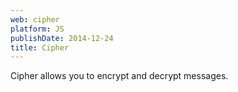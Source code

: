```yaml
---
web: cipher
platform: JS
publishDate: 2014-12-24
title: Cipher
---
```


Cipher allows you to encrypt and decrypt messages.
